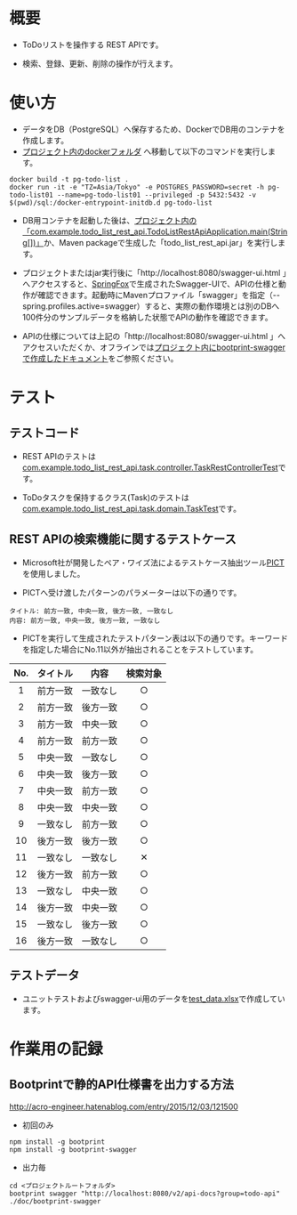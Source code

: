 # 概要

- ToDoリストを操作する REST APIです。

- 検索、登録、更新、削除の操作が行えます。

# 使い方

- データをDB（PostgreSQL）へ保存するため、DockerでDB用のコンテナを作成します。
- [プロジェクト内のdockerフォルダ](/docker) へ移動して以下のコマンドを実行します。

```
docker build -t pg-todo-list .
docker run -it -e "TZ=Asia/Tokyo" -e POSTGRES_PASSWORD=secret -h pg-todo-list01 --name=pg-todo-list01 --privileged -p 5432:5432 -v $(pwd)/sql:/docker-entrypoint-initdb.d pg-todo-list
```
- DB用コンテナを起動した後は、[プロジェクト内の「com.example.todo_list_rest_api.TodoListRestApiApplication.main(String[])」](/src/main/java/com/example/todo_list_rest_api/TodoListRestApiApplication.java)か、Maven packageで生成した「todo_list_rest_api.jar」を実行します。

- プロジェクトまたはjar実行後に「http://localhost:8080/swagger-ui.html 」へアクセスすると、[SpringFox](http://springfox.github.io/springfox/)で生成されたSwagger-UIで、APIの仕様と動作が確認できます。起動時にMavenプロファイル「swagger」を指定（--spring.profiles.active=swagger）すると、実際の動作環境とは別のDBへ100件分のサンプルデータを格納した状態でAPIの動作を確認できます。

- APIの仕様については上記の「http://localhost:8080/swagger-ui.html 」へアクセスいただくか、オフラインでは[プロジェクト内にbootprint-swaggerで作成したドキュメント](/doc/bootprint-swagger/index.html)をご参照ください。

# テスト

## テストコード

- REST APIのテストは[com.example.todo_list_rest_api.task.controller.TaskRestControllerTest](/src/test/java/com/example/todo_list_rest_api/task/controller/TaskRestControllerTest.java)です。

- ToDoタスクを保持するクラス(Task)のテストは[com.example.todo_list_rest_api.task.domain.TaskTest](/src/test/java/com/example/todo_list_rest_api/task/domain/TaskTest.java)です。

## REST APIの検索機能に関するテストケース
- Microsoft社が開発したペア・ワイズ法によるテストケース抽出ツール[PICT](https://github.com/Microsoft/pict/blob/master/doc/pict.md)を使用しました。

- PICTへ受け渡したパターンのパラメーターは以下の通りです。
```
タイトル: 前方一致, 中央一致, 後方一致, 一致なし
内容: 前方一致, 中央一致, 後方一致, 一致なし
```

- PICTを実行して生成されたテストパターン表は以下の通りです。キーワードを指定した場合にNo.11以外が抽出されることをテストしています。

| No. | タイトル | 内容 |検索対象 | 
|:---:|:---:|:---:|:---:|
| 1 | 前方一致 | 一致なし |○ |
| 2 | 前方一致 | 後方一致 |○ |
| 3 | 前方一致 | 中央一致 |○ |
| 4 | 前方一致 | 前方一致 |○ |
| 5 | 中央一致 | 一致なし |○ |
| 6 | 中央一致 | 後方一致 |○ |
| 7 | 中央一致 | 前方一致 |○ |
| 8 | 中央一致 | 中央一致 |○ |
| 9 | 一致なし | 前方一致 |○ |
| 10 | 後方一致 | 後方一致 |○ |
| 11 | 一致なし | 一致なし |✕ |
| 12 | 後方一致 | 前方一致 |○ |
| 13 | 一致なし | 中央一致 |○ |
| 14 | 後方一致 | 中央一致 |○ |
| 15 | 一致なし | 後方一致 |○ |
| 16 | 後方一致 | 一致なし |○ |

## テストデータ
- ユニットテストおよびswagger-ui用のデータを[test_data.xlsx](/doc/test_data.xlsx)で作成しています。

# 作業用の記録

## Bootprintで静的API仕様書を出力する方法
http://acro-engineer.hatenablog.com/entry/2015/12/03/121500

- 初回のみ
```
npm install -g bootprint
npm install -g bootprint-swagger
```

- 出力毎
```
cd <プロジェクトルートフォルダ>
bootprint swagger "http://localhost:8080/v2/api-docs?group=todo-api" ./doc/bootprint-swagger
```
